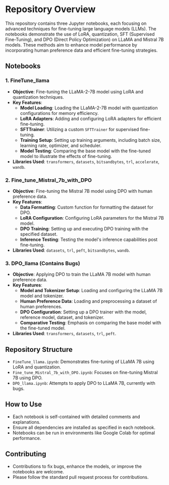 # Repository Overview
This repository contains three Jupyter notebooks, each focusing on advanced techniques for fine-tuning large language models (LLMs). The notebooks demonstrate the use of LoRA, quantization, SFT (Supervised Fine-Tuning), and DPO (Direct Policy Optimization) on LLaMA and Mistral 7B models. These methods aim to enhance model performance by incorporating human preference data and efficient fine-tuning strategies.

## Notebooks

### 1. FineTune_llama
- **Objective**: Fine-tuning the LLaMA-2-7B model using LoRA and quantization techniques.
- **Key Features**:
  - **Model Loading**: Loading the LLaMA-2-7B model with quantization configurations for memory efficiency.
  - **LoRA Adapters**: Adding and configuring LoRA adapters for efficient fine-tuning.
  - **SFTTrainer**: Utilizing a custom `SFTTrainer` for supervised fine-tuning.
  - **Training Setup**: Setting up training arguments, including batch size, learning rate, optimizer, and scheduler.
  - **Model Testing**: Comparing the base model with the fine-tuned model to illustrate the effects of fine-tuning.
- **Libraries Used**: `transformers`, `datasets`, `bitsandbytes`, `trl`, `accelerate`, `wandb`.

### 2. Fine_tune_Mistral_7b_with_DPO
- **Objective**: Fine-tuning the Mistral 7B model using DPO with human preference data.
- **Key Features**:
  - **Data Formatting**: Custom function for formatting the dataset for DPO.
  - **LoRA Configuration**: Configuring LoRA parameters for the Mistral 7B model.
  - **DPO Training**: Setting up and executing DPO training with the specified dataset.
  - **Inference Testing**: Testing the model's inference capabilities post fine-tuning.
- **Libraries Used**: `datasets`, `trl`, `peft`, `bitsandbytes`, `wandb`.

### 3. DPO_llama (Contains Bugs)
- **Objective**: Applying DPO to train the LLaMA 7B model with human preference data.
- **Key Features**:
  - **Model and Tokenizer Setup**: Loading and configuring the LLaMA 7B model and tokenizer.
  - **Human Preference Data**: Loading and preprocessing a dataset of human preferences.
  - **DPO Configuration**: Setting up a DPO trainer with the model, reference model, dataset, and tokenizer.
  - **Comparative Testing**: Emphasis on comparing the base model with the fine-tuned model.
- **Libraries Used**: `transformers`, `datasets`, `trl`, `peft`.

## Repository Structure
- `FineTune_llama.ipynb`: Demonstrates fine-tuning of LLaMA 7B using LoRA and quantization.
- `Fine_tune_Mistral_7b_with_DPO.ipynb`: Focuses on fine-tuning Mistral 7B using DPO.
- `DPO_llama.ipynb`: Attempts to apply DPO to LLaMA 7B, currently with bugs.

## How to Use
- Each notebook is self-contained with detailed comments and explanations.
- Ensure all dependencies are installed as specified in each notebook.
- Notebooks can be run in environments like Google Colab for optimal performance.

## Contributing
- Contributions to fix bugs, enhance the models, or improve the notebooks are welcome.
- Please follow the standard pull request process for contributions.

